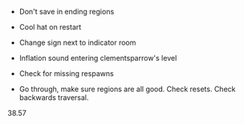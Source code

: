 - Don't save in ending regions
- Cool hat on restart

- Change sign next to indicator room
- Inflation sound entering clementsparrow's level

- Check for missing respawns
- Go through, make sure regions are all good. Check resets. Check backwards traversal.

38.57
